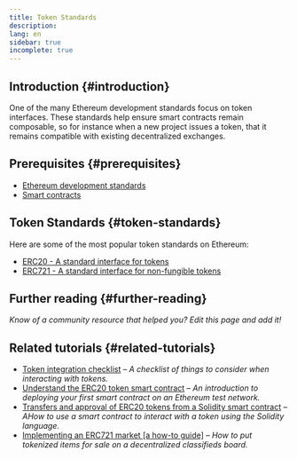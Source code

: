 ```yaml
---
title: Token Standards
description:
lang: en
sidebar: true
incomplete: true
---
```


## Introduction {#introduction}

One of the many Ethereum development standards focus on token interfaces. These standards help ensure smart contracts remain composable, so for instance when a new project issues a token, that it remains compatible with existing decentralized exchanges.

## Prerequisites {#prerequisites}

- [Ethereum development standards](/developers/docs/standards/)
- [Smart contracts](/developers/docs/smart-contracts/)

## Token Standards {#token-standards}

Here are some of the most popular token standards on Ethereum:

- [ERC20 - A standard interface for tokens](/developers/docs/standards/tokens/erc-20/)
- [ERC721 - A standard interface for non-fungible tokens](https://eips.ethereum.org/EIPS/eip-721)

## Further reading {#further-reading}

_Know of a community resource that helped you? Edit this page and add it!_

## Related tutorials {#related-tutorials}

- [Token integration checklist](/developers/tutorials/token-security/) _– A checklist of things to consider when interacting with tokens._
- [Understand the ERC20 token smart contract](/developers/tutorials/understand-the-erc20-token-smart-contract/) _– An introduction to deploying your first smart contract on an Ethereum test network._
- [Transfers and approval of ERC20 tokens from a Solidity smart contract](/developers/tutorials/transfers-and-approval-of-erc20-tokens-from-a-solidity-smart-contract/) _– AHow to use a smart contract to interact with a token using the Solidity language._
- [Implementing an ERC721 market [a how-to guide]](/developers/tutorials/implementing-an-erc721-market/) _– How to put tokenized items for sale on a decentralized classifieds board._
